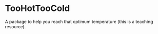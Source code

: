 # TooHotTooCold
A package to help you reach that optimum temperature (this is a teaching resource).
